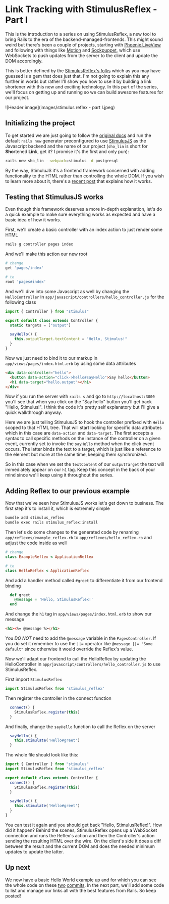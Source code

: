 # Link Tracking with StimulusReflex - Part I

This is the introduction to a series on using StimulusReflex, a new tool to bring Rails to the
era of the backend-managed-frontends. This might sound weird but there's been a couple of projects, starting with [Phoenix LiveView](https://hexdocs.pm/phoenix_live_view/Phoenix.LiveView.html) and following with things like [Motion](https://github.com/unabridged/motion) and [Sockpuppet](https://github.com/jonathan-s/django-sockpuppet), which use WebSockets to push updates from the server to the client and update the DOM accordingly.

This is better defined by the [StimulusReflex's folks](https://docs.stimulusreflex.com) which as you may have guessed is a gem that does just that. I'm not going to explain this any further in words but rather I'll show you how to use it by building a link shortener with this
new and exciting technology. In this part of the series, we'll focus on getting up and running so we can build awesome features for our project.

![Header image](images/stimulus reflex - part I.jpeg)

## Initializing the project

To get started we are just going to follow the [original docs](https://docs.stimulusreflex.com/setup) and run the default `rails new` generator preconfigured to use [StimulusJS](https://stimulusjs.org) as the Javascript backend and the name of our project (`sho_lin` is short for **Sho**rtened **Lin**k, get it? I promise it's the first and only pun):

```bash
rails new sho_lin --webpack=stimulus -d postgresql
```

By the way, StimuluJS it's a frontend framework concerned with adding functionality to the HTML rather than controlling the whole DOM. If you wish to learn more about it, there's a [recent post](https://www.smashingmagazine.com/2020/07/introduction-stimulusjs/) that explains how it works.

## Testing that StimulusJS works

Even though this framework deserves a more in-depth explanation, let's do a quick example to make sure everything works as expected and have a basic idea of how it works.

First, we'll create a basic controller with an index action to just render some HTML

```bash
rails g controller pages index
```

And we'll make this action our new root

```ruby
# change
get 'pages/index'

# to
root 'pages#index'
```

And we'll dive into some Javascript as well by changing the `HelloController` in `app/javascript/controllers/hello_controller.js` for the following class

```javascript
import { Controller } from "stimulus"

export default class extends Controller {
  static targets = ["output"]

  sayHello() {
    this.outputTarget.textContent = "Hello, Stimulus!"
  }
}
```

Now we just need to bind it to our markup in `app/views/pages/index.html.erb` by using some
data attributes

```html
<div data-controller="hello">
  <button data-action="click->hello#sayHello">Say hello</button>
  <h1 data-target="hello.output"></h1>
</div>
```

Now if you run the server with `rails s` and go to `http://localhost:3000` you'll see that when you click on the "Say hello" button you'll get back "Hello, Stimulus!". I think the code it's pretty self explanatory but I'll give a quick walkthrough anyway.

Here we are just telling StimulusJS to hook the controller prefixed with `Hello` scoped to that HTML tree. That will start looking for specific data attributes which in this case are `data-action` and `data-target`. The first accepts a syntax to call specific methods on the instance of the controller on a given event, currently set to invoke the `sayHello` method when the click event occurs. The latter binds the text to a target, which is just like a reference to the element but more at the same time, keeping them synchronized.

So in this case when we set the `textContent` of our `outputTarget` the text will immediately appear on our `h1` tag. Keep this concept in the back of your mind since we'll keep using it throughout the series.

## Adding Reflex to our previous example

Now that we've seen how StimulusJS works let's get down to business. The first step it's to install it, which is extremely simple

```bash
bundle add stimulus_reflex
bundle exec rails stimulus_reflex:install
```

Then let's do some changes to the generated code by renaming `app/reflexes/example_reflex.rb` to `app/reflexes/hello_reflex.rb` and adjust the code inside as well


```ruby
# change
class ExampleReflex < ApplicationReflex

# to
class HelloReflex < ApplicationReflex
```

And add a handler method called `#greet` to differentiate it from our frontend binding

```ruby
  def greet
    @message = 'Hello, StimulusReflex!'
  end
```

And change the `h1` tag in `app/views/pages/index.html.erb` to show our message

```html
<h1><%= @message %></h1>
```

You *DO NOT* need to add the `@message` variable in the `PagesController`. If you do set it remember to use the `||=` operator like `@message ||= "Some default"` since otherwise it would override the Reflex's value.

Now we'll adapt our frontend to call the HelloReflex by updating the HelloController in `app/javascript/controllers/hello_controller.js` to use StimulusReflex.

First import `StimulusReflex`

```javascript
import StimulusReflex from 'stimulus_reflex'
```

Then register the controller in the connect function

```javascript
  connect() {
    StimulusReflex.register(this)
  }
```

And finally, change the `sayHello` function to call the Reflex on the server

```javascript
  sayHello() {
    this.stimulate('Hello#greet')
  }
```

Tho whole file should look like this:

```javascript
import { Controller } from "stimulus"
import StimulusReflex from 'stimulus_reflex'

export default class extends Controller {
  connect() {
    StimulusReflex.register(this)
  }

  sayHello() {
    this.stimulate('Hello#greet')
  }
}
```

You can test it again and you should get back "Hello, StimulusReflex!". How did it happen? Behind the scenes, StimulusReflex opens up a WebSocket connection and runs the Reflex's action and then the Controller's action sending the resulting HTML over the wire. On the client's side it does a diff between the result and the current DOM and does the needed minimum updates to update the latter.

## Up next

We now have a basic Hello World example up and for which you can see the whole code on these [two](https://github.com/brunvez/sho_lin/commit/7a7a81f8c702d7d15402bf54ef49c701ed3ac46e) [commits](https://github.com/brunvez/sho_lin/commit/e3dd684bd6c00eca4d847bbf7f70d0cefe4e8a26). In the next part, we'll add some code to list and manage our links all with the best features from Rails. So keep posted!